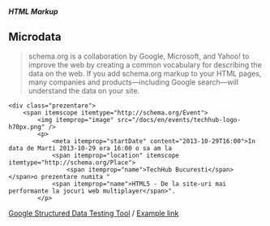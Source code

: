 ##### HTML Markup
## Microdata

> schema.org is a collaboration by Google, Microsoft, and Yahoo! to improve the web by creating a
common vocabulary for describing the data on the web. If you add schema.org markup to your HTML pages,
many companies and products—including Google search—will understand the data on your site.

```
<div class="prezentare">
    <span itemscope itemtype="http://schema.org/Event">
        <img itemprop="image" src="/docs/en/events/techhub-logo-h70px.png" />
        <p>
            <meta itemprop="startDate" content="2013-10-29T16:00">In data de Marti 2013-10-29 ora 16:00 o sa am la
            <span itemprop="location" itemscope itemtype="http://schema.org/Place">
                <span itemprop="name">TechHub Bucuresti</span> </span>o prezentare numita "
            <span itemprop="name">HTML5 - De la site-uri mai performante la jocuri web multiplayer</span>".
        </p>
```

[Google Structured Data Testing Tool](http://www.google.com/webmasters/tools/richsnippets) / [Example link](http://www.avangate.com/newsletter/html5-newsletter-test.html)